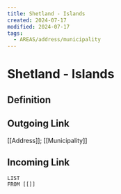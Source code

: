 ```yaml
---
title: Shetland - Islands
created: 2024-07-17
modified: 2024-07-17
tags:
  - AREAS/address/municipality
---
```

# Shetland - Islands
## Definition

## Outgoing Link
[[Address]]; [[Municipality]]
## Incoming Link
```dataview
LIST
FROM [[]]
```
